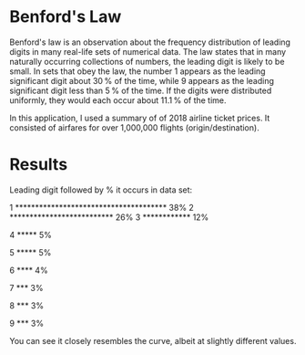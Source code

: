 # Benford's Law

Benford's law is an observation about the frequency distribution of leading digits in many real-life sets of numerical data. The law states that in many naturally occurring collections of numbers, the leading digit is likely to be small. In sets that obey the law, the number 1 appears as the leading significant digit about 30 % of the time, while 9 appears as the leading significant digit less than 5 % of the time. If the digits were distributed uniformly, they would each occur about 11.1 % of the time.

In this application, I used a summary of of 2018 airline ticket prices. It consisted of airfares for over 1,000,000 flights (origin/destination).


# Results

Leading digit followed by % it occurs in data set:


1  **************************************   38%
2  **************************   26%
3  ************   12%

4  *****   5%

5  *****   5%

6  ****   4%

7  ***   3%

8  ***   3%

9  ***   3%


You can see it closely resembles the curve, albeit at slightly different values.
